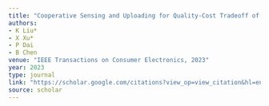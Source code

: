 ```yaml
---
title: "Cooperative Sensing and Uploading for Quality-Cost Tradeoff of Digital Twins in VEC"
authors:
- K Liu*
- X Xu*
- P Dai
- B Chen
venue: "IEEE Transactions on Consumer Electronics, 2023"
year: 2023
type: journal
link: "https://scholar.google.com/citations?view_op=view_citation&hl=en&user=DK5avZUAAAAJ&pagesize=100&citation_for_view=DK5avZUAAAAJ:SdhP9T11ey4C"
source: scholar
---
```

